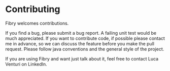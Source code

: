 # Contributing

Fibry welcomes contributions.

If you find a bug, please submit a bug report. A failing unit test would be much appreciated.
If you want to contribute code, if possible please contact me in advance, so we can discuss the feature before you make the pull request. Please follow java conventions and the general style of the project.

If you are using Fibry and want just talk about it, feel free to contact Luca Venturi on LinkedIn.
